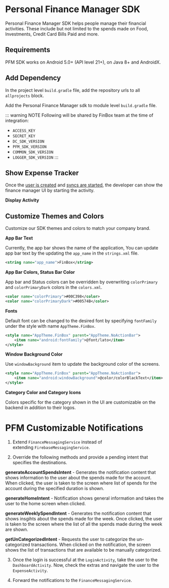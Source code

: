 Personal Finance Manager SDK
============================

Personal Finance Manager SDK helps people manage their financial activities. These include but not limited to the spends made on Food, Investments, Credit Card Bills Paid and more.


Requirements
------------

PFM SDK works on Android 5.0+ (API level 21+), on Java 8+ and AndroidX.


Add Dependency
--------------

In the project level `build.gradle` file, add the repository urls to all `allprojects` block.

<CodeSwitcher :languages="{kotlin:'Kotlin',groovy:'Groovy'}">
<template v-slot:kotlin>

```kotlin
maven {
    setUrl("s3://risk-manager-android-sdk/artifacts")
    credentials(AwsCredentials::class) {
        accessKey = <ACCESS_KEY>
        secretKey = <SECRET_KEY>
    }
}
maven { setUrl("https://jitpack.io") }
```

</template>
<template v-slot:groovy>

```groovy
maven {
    url "s3://risk-manager-android-sdk/artifacts"
    credentials(AwsCredentials) {
        accessKey = <ACCESS_KEY>
        secretKey = <SECRET_KEY>
    }
}
maven { url 'https://jitpack.io' }
```

</template>
</CodeSwitcher>

Add the Personal Finance Manager sdk to module level `build.gradle` file.

<CodeSwitcher :languages="{kotlin:'Kotlin',groovy:'Groovy'}">
<template v-slot:kotlin>

```kotlin
implementation("in.finbox:mobileriskmanager:<DC_SDK_VERSION>:parent-release@aar") {
    isTransitive = true
}
implementation("in.finbox.personalfinancemanager:core:<PFM_SDK_VERSION>:release@aar") {
    isTransitive = true
}
implementation("in.finbox:common:<COMMON_SDK_VERSION>:release@aar") {
    isTransitive = true
}
implementation("in.finbox:logger:<LOGGER_SDK_VERSION>:release@aar") {
    isTransitive = true
}
```

</template>
<template v-slot:groovy>

```groovy
implementation('in.finbox:mobileriskmanager:<DC_SDK_VERSION>:parent-release@aar') {
    transitive = true
}
implementation('in.finbox.personalfinancemanager:core:<PFM_SDK_VERSION>:release@aar') {
        transitive = true
}
implementation ('in.finbox:common:<COMMON_SDK_VERSION>:release@aar') {
    transitive = true
}
implementation ('in.finbox:logger:<LOGGER_SDK_VERSION>:release@aar') {
    transitive = true
}
```

</template>
</CodeSwitcher>

::: warning NOTE
Following will be shared by FinBox team at the time of integration:
- `ACCESS_KEY`
- `SECRET_KEY`
- `DC_SDK_VERSION`
- `PFM_SDK_VERSION`
- `COMMON_SDK_VERSION`
- `LOGGER_SDK_VERSION`
:::

Show Expense Tracker
--------------------

Once the [user is created](/device-connect/android.html#create-user-method) and [syncs are started](/device-connect/android.html#start-periodic-sync-method), the developer can show the finance manager UI by starting the activity.

__Display Activity__

<CodeSwitcher :languages="{kotlin:'Kotlin',java:'Java'}">
<template v-slot:kotlin>

```kotlin
startActivity(Intent(this, HomeActivity::class.java))
```

</template>
<template v-slot:java>

```java
startActivity(new Intent(this, HomeActivity.class));
```

</template>
</CodeSwitcher>

Customize Themes and Colors
---------------------------

Customize our SDK themes and colors to match your company brand.

__App Bar Text__

Currently, the app bar shows the name of the application, You can update app bar text by the updating the `app_name` in the `strings.xml` file.

```xml
<string name="app_name">FinBox</string>
```

__App Bar Colors, Status Bar Color__

App bar and Status colors can be overridden by overwriting `colorPrimary` and `colorPrimaryDark` colors in the `colors.xml`.

```xml
<color name="colorPrimary">#00C398</color>
<color name="colorPrimaryDark">#00574B</color>
```

__Fonts__

Default font can be changed to the desired font by specifying `fontFamily` under the style with name `AppTheme.FinBox`.

```xml
<style name="AppTheme.FinBox" parent="AppTheme.NoActionBar">
    <item name="android:fontFamily">@font/lato</item>
</style>
```

__Window Background Color__

Use `windowBackground` item to update the background color of the screens.

```xml
<style name="AppTheme.FinBox" parent="AppTheme.NoActionBar">
    <item name="android:windowBackground">@color/colorBlackText</item>
</style>
```

__Category Color and Category Icons__

Colors specific for the category shown in the UI are customizable on the backend in addition to their logos.


PFM Customizable Notifications
=============================

1. Extend `FinanceMessagingService` instead of extending `FirebaseMessagingService`.

<CodeSwitcher :languages="{kotlin:'Kotlin',java:'Java'}">
<template v-slot:kotlin>

```kotlin
class LoanMessagingService : FinanceMessagingService() {

}
```

</template>
<template v-slot:java>

```java
public class MyMessagingService extends FinanceMessagingService {
        
}
```

</template>
</CodeSwitcher>
   
2. Override the following methods and provide a pending intent that specifies the destinations.

<CodeSwitcher :languages="{kotlin:'Kotlin',java:'Java'}">
<template v-slot:kotlin>

```kotlin
override fun generateAccountSpendsIntent(bundle: Bundle): PendingIntent {
    val intent = Intent(this, LoginActivity::class.java)
    bundle.putInt(REQUEST_CODE_NOTIFICATION_KEY_NAME, REQUEST_CODE_WEEK_ACCOUNT_SPEND)
    intent.putExtras(bundle)
    return PendingIntent.getActivity(
        this,
        REQUEST_CODE_WEEK_ACCOUNT_SPEND,
        intent,
        FLAG_UPDATE_CURRENT
    )
}

override fun generateHomeIntent(): PendingIntent {
    val intent = Intent(this, LoginActivity::class.java)
    intent.putExtra(REQUEST_CODE_NOTIFICATION_KEY_NAME, REQUEST_CODE_WEEK_HOME)
    return PendingIntent.getActivity(
        this,
        REQUEST_CODE_WEEK_HOME,
        intent,
        FLAG_UPDATE_CURRENT
    )
}

override fun generateWeeklySpendIntent(bundle: Bundle): PendingIntent {
    val intent = Intent(this, LoginActivity::class.java)
    bundle.putInt(REQUEST_CODE_NOTIFICATION_KEY_NAME, REQUEST_CODE_WEEK_SPEND)
    intent.putExtras(bundle)
    return PendingIntent.getActivity(
        this,
        REQUEST_CODE_WEEK_SPEND,
        intent,
        FLAG_UPDATE_CURRENT
    )
}

override fun getUnCategorizedIntent(bundle: Bundle): PendingIntent {
    val intent = Intent(this, LoginActivity::class.java)
    bundle.putInt(REQUEST_CODE_NOTIFICATION_KEY_NAME, REQUEST_CODE_CATEGORIZE_SPEND)
    intent.putExtras(bundle)
    return PendingIntent.getActivity(
        this,
        REQUEST_CODE_CATEGORIZE_SPEND,
        intent,
        FLAG_UPDATE_CURRENT
    )
}
```

</template>
<template v-slot:java>

```java
@NotNull
@Override
public PendingIntent generateAccountSpendsIntent(@NotNull Bundle bundle) {
    final Intent intent = new Intent(this, LoginActivity.class);
    bundle.putInt(REQUEST_CODE_NOTIFICATION_KEY_NAME, REQUEST_CODE_WEEK_ACCOUNT_SPEND);
    intent.putExtras(bundle);
    return PendingIntent.getActivity(this,
            REQUEST_CODE_WEEK_ACCOUNT_SPEND,
            intent,
            PendingIntent.FLAG_UPDATE_CURRENT);
}

@NotNull
@Override
public PendingIntent generateHomeIntent() {
    final Intent intent = new Intent(this, LoginActivity.class);
    intent.putExtra(REQUEST_CODE_NOTIFICATION_KEY_NAME, REQUEST_CODE_WEEK_HOME);
    return PendingIntent.getActivity(this,
            REQUEST_CODE_WEEK_HOME,
            intent,
            PendingIntent.FLAG_UPDATE_CURRENT);
}

@NotNull
@Override
public PendingIntent generateWeeklySpendIntent(@NotNull Bundle bundle) {
    final Intent intent = new Intent(this, LoginActivity.class);
    bundle.putInt(REQUEST_CODE_NOTIFICATION_KEY_NAME, REQUEST_CODE_WEEK_SPEND);
    intent.putExtras(bundle);
    return PendingIntent.getActivity(this,
            REQUEST_CODE_WEEK_SPEND,
            intent,
            PendingIntent.FLAG_UPDATE_CURRENT);
}

@NotNull
@Override
public PendingIntent getUnCategorizedIntent(@NotNull Bundle bundle) {
    final Intent intent = new Intent(this, LoginActivity.class);
    bundle.putInt(REQUEST_CODE_NOTIFICATION_KEY_NAME, REQUEST_CODE_CATEGORIZE_SPEND);
    intent.putExtras(bundle);
    return PendingIntent.getActivity(this,
            REQUEST_CODE_CATEGORIZE_SPEND,
            intent,
            PendingIntent.FLAG_UPDATE_CURRENT);
}
```

</template>
</CodeSwitcher>

**generateAccountSpendsIntent** - Generates the notification content that shows information to the user about the spends made for the account. When clicked, the user is taken to the screen where list of spends for the account during the specified duration is shown.

**generateHomeIntent** - Notification shows general information and takes the user to the home screen when clicked.

**generateWeeklySpendIntent** - Generates the notification content that shows insgihts about the spends made for the week. Once clicked, the user is taken to the screen where the list of all the spends made during the week are shown.

**getUnCategorizedIntent** - Requests the user to categorize the un-categorized transactions. When clicked on the notification, the screen shows the list of transactions that are available to be manually categorized.


3. Once the login is successful at the `LoginActivity`, take the user to the `DashboardActivity`. Now, check the extras and navigate the user to the `ExpenseActivity`.

<CodeSwitcher :languages="{kotlin:'Kotlin',java:'Java'}">
<template v-slot:kotlin>

```kotlin
private fun decideDestinationFragment(extras: Bundle) {
    when (extras.getInt(REQUEST_CODE_NOTIFICATION_KEY_NAME, -1)) {
        REQUEST_CODE_WEEK_ACCOUNT_SPEND -> showAccountSpendFragment(extras)
        REQUEST_CODE_WEEK_SPEND -> showWeekSpendFragment(extras)
        REQUEST_CODE_CATEGORIZE_SPEND -> showCategorizeFragment(extras)
        REQUEST_CODE_WEEK_HOME -> showIntroFragment(extras)
    }
}

private fun showAccountSpendFragment(bundle: Bundle) {
    val createTaskStackBuilder = NavDeepLinkBuilder(this)
        .setComponentName(ExpenseActivity::class.java)
        .setGraph(R.navigation.home_navigation)
        .setDestination(R.id.accountSpendFragment)
        .setArguments(bundle)
        .createTaskStackBuilder()
    createTaskStackBuilder.startActivities()
}

private fun showWeekSpendFragment(bundle: Bundle) {
    val createTaskStackBuilder = NavDeepLinkBuilder(this)
        .setComponentName(ExpenseActivity::class.java)
        .setGraph(R.navigation.home_navigation)
        .setDestination(R.id.weeklySpendFragment)
        .setArguments(bundle)
        .createTaskStackBuilder()
    createTaskStackBuilder.startActivities()
}

private fun showCategorizeFragment(bundle: Bundle) {
    val createTaskStackBuilder = NavDeepLinkBuilder(this)
        .setComponentName(ExpenseActivity::class.java)
        .setGraph(R.navigation.home_navigation)
        .setDestination(R.id.unCategorizedFragment)
        .setArguments(bundle)
        .createTaskStackBuilder()
    createTaskStackBuilder.startActivities()
}

private fun showIntroFragment(bundle: Bundle) {
    val createTaskStackBuilder = NavDeepLinkBuilder(this)
        .setComponentName(ExpenseActivity::class.java)
        .setGraph(R.navigation.home_navigation)
        .setDestination(R.id.introViewPagerFragment)
        .setArguments(bundle)
        .createTaskStackBuilder()
    createTaskStackBuilder.startActivities()
}
```

</template>
<template v-slot:java>

```java
private void decideDestinationFragment(@NotNull final Bundle extras) {
    final int requestCode = extras.getInt(REQUEST_CODE_NOTIFICATION_KEY_NAME, -1);
    if (requestCode == REQUEST_CODE_WEEK_ACCOUNT_SPEND) {
        showAccountSpendFragment(extras);
    } else if (requestCode == REQUEST_CODE_WEEK_SPEND) {
        showWeekSpendFragment(extras);
    } else if (requestCode == REQUEST_CODE_CATEGORIZE_SPEND) {
        showCategorizeFragment(extras);
    } else if (requestCode == REQUEST_CODE_WEEK_HOME) {
        showIntroFragment(extras);
    }
}

private void showAccountSpendFragment(@NotNull final Bundle bundle) {
    final TaskStackBuilder createTaskStackBuilder = new NavDeepLinkBuilder(this)
            .setComponentName(ExpenseActivity.class)
            .setGraph(R.navigation.home_navigation)
            .setDestination(R.id.accountSpendFragment)
            .setArguments(bundle)
            .createTaskStackBuilder();
    createTaskStackBuilder.startActivities();
}

private void showWeekSpendFragment(@NotNull final Bundle bundle) {
    final TaskStackBuilder createTaskStackBuilder = new NavDeepLinkBuilder(this)
            .setComponentName(ExpenseActivity.class)
            .setGraph(R.navigation.home_navigation)
            .setDestination(R.id.weeklySpendFragment)
            .setArguments(bundle)
            .createTaskStackBuilder();
    createTaskStackBuilder.startActivities();
}

private void showCategorizeFragment(@NotNull final Bundle bundle) {
    final TaskStackBuilder createTaskStackBuilder = new NavDeepLinkBuilder(this)
            .setComponentName(ExpenseActivity.class)
            .setGraph(R.navigation.home_navigation)
            .setDestination(R.id.unCategorizedFragment)
            .setArguments(bundle)
            .createTaskStackBuilder();
    createTaskStackBuilder.startActivities();
}

private void showIntroFragment(@NotNull final Bundle bundle) {
    final TaskStackBuilder createTaskStackBuilder = new NavDeepLinkBuilder(this)
            .setComponentName(ExpenseActivity.class)
            .setGraph(R.navigation.home_navigation)
            .setDestination(R.id.introViewPagerFragment)
            .setArguments(bundle)
            .createTaskStackBuilder();
    createTaskStackBuilder.startActivities();
}
```

</template>
</CodeSwitcher>


4. Forward the notifications to the `FinanceMessagingService`.

<CodeSwitcher :languages="{kotlin:'Kotlin',java:'Java'}">
<template v-slot:kotlin>

```kotlin
if (FinanceMessagingService.forwardToFinBoxPfmSdk(message.data)) {
    super.onMessageReceived(message)
}
```

</template>
<template v-slot:java>

```java
if (FinanceMessagingService.forwardToFinBoxPfmSdk(message.getData())) {
    super.onMessageReceived(message);
    return
}
```

</template>
</CodeSwitcher>